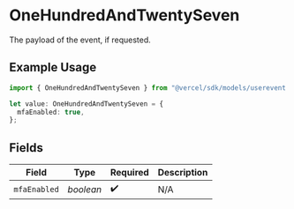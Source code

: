 # OneHundredAndTwentySeven

The payload of the event, if requested.

## Example Usage

```typescript
import { OneHundredAndTwentySeven } from "@vercel/sdk/models/userevent.js";

let value: OneHundredAndTwentySeven = {
  mfaEnabled: true,
};
```

## Fields

| Field              | Type               | Required           | Description        |
| ------------------ | ------------------ | ------------------ | ------------------ |
| `mfaEnabled`       | *boolean*          | :heavy_check_mark: | N/A                |